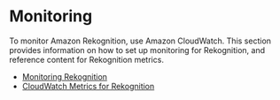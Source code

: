 # Monitoring<a name="rekognition_monitoring"></a>

To monitor Amazon Rekognition, use Amazon CloudWatch\. This section provides information on how to set up monitoring for Rekognition, and reference content for Rekognition metrics\.


+ [Monitoring Rekognition](rekognition-monitoring.md)
+ [CloudWatch Metrics for Rekognition](cloudwatch-metricsdim.md)